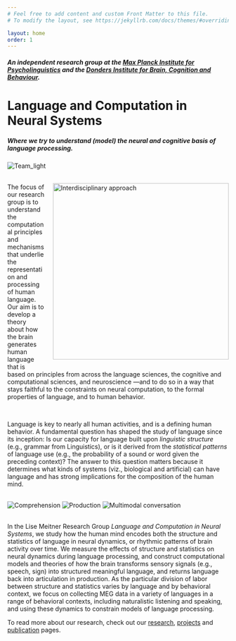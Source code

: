 ```yaml
---
# Feel free to add content and custom Front Matter to this file.
# To modify the layout, see https://jekyllrb.com/docs/themes/#overriding-theme-defaults

layout: home
order: 1
---
```


<script type="text/javascript" src="/assets/js/bundle.js" ></script>
<script>
  // Get the trigger element
  const triggerElement = document.getElementById('triggerElement');

  // Function to handle scroll event
  function handleScroll() {
    // Check if the user has scrolled past the trigger element
    if (window.scrollY > triggerElement.offsetTop) {
      // Add the 'hovered' class to apply hover styles
      triggerElement.classList.add('hovered');
    } else {
      // Remove the 'hovered' class if the user scrolls back
      triggerElement.classList.remove('hovered');
    }
  }

  // Attach scroll event listener
  window.addEventListener('scroll', handleScroll);
</script>

<h5 class="header" style="font-size:100%;">An independent research group at the <a href="https://mpi.nl" target="_blank">Max Planck Institute for Psycholinguistics</a> and the <a href="https://www.ru.nl/donders/" target="_blank">Donders Institute for Brain, Cognition and Behaviour</a>.</h5>

<!-- <div class="icon-hover"> -->
<h1 class="post-title" id="triggerElement">
  <span class="icon-hover">
    <span>Language</span> 
    <i>
      <i class="fac fa-syntax"></i>
    </i>
  </span> 
  and
  <span class="icon-hover">
    <span>Computation</span> 
    <i class="fa-solid fa-gears"></i>    
  </span> 
  in
  <span class="icon-hover">
    <span>Neural</span> 
    <i class="fa-solid fa-brain"></i>    
  </span> 
  Systems
</h1>

<h5 class="header" id="triggerElement">
  Where we try to understand (model) the 
  <span class="icon-hover">
    <span><a>neural</a></span> 
    <i class="fa-solid fa-brain"></i>    
  </span> 
  and
  <span class="icon-hover">
    <span><a>cognitive</a></span> 
    <i class="fa-solid fa-gears"></i>    
  </span> 
  basis of 
  <span class="icon-hover">
    <span><a>language</a></span> 
    <i><i font-weight="Bold" class="fac fa-syntax"></i>
    </i>
  </span> 
  processing.
</h5>
<!-- </div> -->

<div>
  <img src="{{ base.url }}/assets/images/home/team/IMG_1569_mod.png" alt="Team_light">
</div>
<br>

<!-- <a href="https://www.biorxiv.org/content/10.1101/2024.03.19.585683v1" target="_blank">
  <img src="{{ base.url }}/assets/images/home/structure_building.webp" alt="A compositional neural architecture for language"> 
</a>
<figcaption>
  How do neural dynamics help incremental structure building in language behaviors? With any utterance, speakers and listeners seem to effortlessly integrate words incrementally into a hierarchical syntactic structure with a meaningful interpretation. But how is this structure building done?
</figcaption>
<br>
 -->
<div>
  <img src="{{ base.url }}/assets/images/home/andrea_chapter.png" alt="Interdisciplinary approach" style="float:right; margin-left: 20px; margin-bottom: 10px; width: 400px; height: auto;">
  <p>
    The focus of our research group is to understand the computational principles and mechanisms that underlie the representation and processing of human language.  Our aim is to develop a theory about how the brain generates human language that is based on principles from across the 
    <span class="icon-hover">
      <span><a>language sciences,</a></span> 
      <i><i class="fac fa-syntax"></i></i>
    </span> 
    the cognitive and
    <span class="icon-hover">
      <span><a>computational sciences,</a></span> 
      <i class="fa-solid fa-gears"></i>    
    </span> 
    and 
    <span class="icon-hover">
      <span><a>neuroscience</a></span> 
      <i class="fa-solid fa-gears"></i>    
    </span>—and to do so in a way that stays faithful to the constraints on neural computation, to the formal properties of language, and to human behavior.
  </p>
</div>

<br>
<p>
  Language is key to nearly all human activities, and is a defining human behavior. A fundamental question has shaped the study of language since its inception: Is our capacity for language built upon <i>linguistic structure</i> (e.g., grammar from Linguistics), or is it derived from the <i>statistical patterns</i> of language use (e.g., the probability of a sound or word given the preceding context)? The answer to this question matters because it determines what kinds of systems (viz., biological and artificial) can have language and has strong implications for the composition of the human mind. 
</p>
<br>
<div class="image-gallery">
  <img src="{{ base.url }}/assets/images/participate/comprehension.webp" alt="Comprehension">
  <img src="{{ base.url }}/assets/images/participate/production.webp" alt="Production">
  <img src="{{ base.url }}/assets/images/participate/multimodal.webp" alt="Multimodal conversation">
</div>
<br>
<p>
  In the Lise Meitner Research Group <i>Language and Computation in Neural Systems</i>, we study how the human mind encodes both the structure and statistics of language in neural dynamics, or rhythmic patterns of brain activity over time. We measure the effects of structure and statistics on neural dynamics during language processing, and construct computational models and theories of how the brain transforms sensory signals (e.g., speech, sign) into structured meaningful language, and returns language back into articulation in production. As the particular division of labor between structure and statistics varies by language and by behavioral context, we focus on collecting MEG data in a variety of languages in a range of behavioral contexts, including naturalistic listening and speaking, and using these dynamics to constrain models of language processing. 
</p>

<!-- The focus of our research group is to understand the computational principles and mechanisms that underlie the representation and processing of human language.  Our aim is to develop a theory about how the brain generates human language that is based on principles from across the language sciences, the cognitive and computational sciences, and neuroscience—and to do so in a way that stays faithful to the constraints on neural computation, to the formal properties of language, and to human behavior. -->

<!-- Our starting point is an interdisciplinary approach that asserts that any theory of how the brain represents and processes language must stay faithful to linguistic, computational, neuroscientific, and behavioral principles. Our focus is on the role of “rhythmic computation” as a mechanism for symbolic representations in brain-like systems. We create theoretical models and computational implementations. Then, neuroscientific experiments are designed to test if the brain solves the problem using similar mechanisms. -->

To read more about our research, check out our [research](/research), [projects](/posts) and [publication](/publications) pages.

